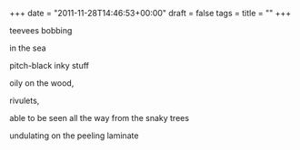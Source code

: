 +++
date = "2011-11-28T14:46:53+00:00"
draft = false
tags = 
title = ""
+++
<p>teevees bobbing</p>&#13;
<p>in the sea</p>&#13;
<p>pitch-black inky stuff</p>&#13;
<p>oily on the wood,</p>&#13;
<p>rivulets,</p>&#13;
<p>able to be seen all the way from the snaky trees</p>&#13;
<p>undulating on the peeling laminate</p> 